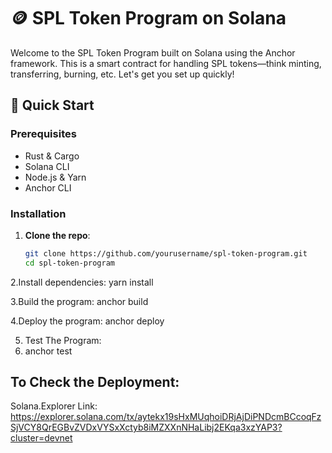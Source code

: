 # 🪙 SPL Token Program on Solana

Welcome to the SPL Token Program built on Solana using the Anchor framework. This is a smart contract for handling SPL tokens—think minting, transferring, burning, etc. Let's get you set up quickly!

## 🚀 Quick Start

### Prerequisites

- Rust & Cargo
- Solana CLI
- Node.js & Yarn
- Anchor CLI

### Installation

1. **Clone the repo**:
   ```bash
   git clone https://github.com/yourusername/spl-token-program.git
   cd spl-token-program

2.Install dependencies:
yarn install

3.Build the program:
anchor build

4.Deploy the program:
anchor deploy

5. Test The Program:
6. anchor test

## To Check the Deployment:  
Solana.Explorer Link: https://explorer.solana.com/tx/aytekx19sHxMUqhoiDRjAjDiPNDcmBCcoqFzSjVCY8QrEGBvZVDxVYSxXctyb8iMZXXnNHaLibj2EKqa3xzYAP3?cluster=devnet
